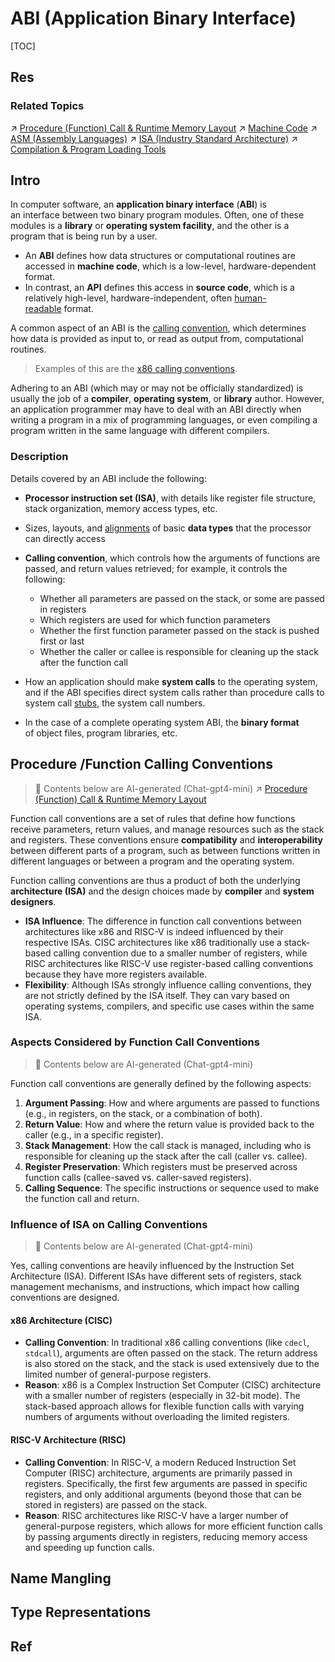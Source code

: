# ABI (Application Binary Interface)

[TOC]



## Res
### Related Topics
↗ [Procedure (Function) Call & Runtime Memory Layout](../../🛣️%20Program%20Execution%20&%20Compilation%20System/🧙🏿‍♀️%20Program%20Execution%20(Runtime)/Procedure%20(Function)%20Call%20&%20Runtime%20Memory%20Layout.md)
↗ [Machine Code](../Computer%20Architecture/Instruction%20Set%20Architecture%20(ISA)%20&%20Processor%20Architecture/📌%20ISA%20Basics/📌%20Instruction%20Basics/Instruction%20Levels/Machine%20Code.md)
↗ [ASM (Assembly Languages)](../../👩‍💻%20Programming%20Methodology%20and%20Languages/ASM%20(Assembly%20Languages)/ASM%20(Assembly%20Languages).md)
↗ [ISA (Industry Standard Architecture)](../Computer%20Architecture/Computer%20Microarchitectures%20(Computer%20Organization)%20&%20von%20Neumann%20Model/Computer%20Bus%20(Datapath)%20&%20Interfaces%20&%20Protocols/Expansion%20Bus%20(Ports%20&%20Computer%20Bus%20Interfaces)/Expansion%20Slot%20(Internal%20Bus)/ISA%20(Industry%20Standard%20Architecture)/ISA%20(Industry%20Standard%20Architecture).md)
↗ [Compilation & Program Loading Tools](../../👩‍💻%20Programming%20Methodology%20and%20Languages/🛠️%20Programming%20Tools%20Chain/Compilation%20&%20Program%20Loading%20Tools/Compilation%20&%20Program%20Loading%20Tools.md)



## Intro
In computer software, an **application binary interface** (**ABI**) is an interface between two binary program modules. Often, one of these modules is a **library** or **operating system facility**, and the other is a program that is being run by a user.
- An **ABI** defines how data structures or computational routines are accessed in **machine code**, which is a low-level, hardware-dependent format. 
- In contrast, an **API** defines this access in **source code**, which is a relatively high-level, hardware-independent, often [human-readable](https://en.wikipedia.org/wiki/Human-readable "Human-readable") format. 

A common aspect of an ABI is the [calling convention](https://en.wikipedia.org/wiki/Calling_convention "Calling convention"), which determines how data is provided as input to, or read as output from, computational routines.

> Examples of this are the [x86 calling conventions](https://en.wikipedia.org/wiki/X86_calling_conventions "X86 calling conventions").

Adhering to an ABI (which may or may not be officially standardized) is usually the job of a **compiler**, **operating system**, or **library** author. However, an application programmer may have to deal with an ABI directly when writing a program in a mix of programming languages, or even compiling a program written in the same language with different compilers.


### Description
Details covered by an ABI include the following:
- **Processor instruction set (ISA)**, with details like register file structure, stack organization, memory access types, etc.

- Sizes, layouts, and [alignments](https://en.wikipedia.org/wiki/Data_structure_alignment "Data structure alignment") of basic **data types** that the processor can directly access

- **Calling convention**, which controls how the arguments of functions are passed, and return values retrieved; for example, it controls the following:
	- Whether all parameters are passed on the stack, or some are passed in registers
    - Which registers are used for which function parameters
    - Whether the first function parameter passed on the stack is pushed first or last
    - Whether the caller or callee is responsible for cleaning up the stack after the function call

- How an application should make **system calls** to the operating system, and if the ABI specifies direct system calls rather than procedure calls to system call [stubs](https://en.wikipedia.org/wiki/Method_stub "Method stub"), the system call numbers.

- In the case of a complete operating system ABI, the **binary format** of object files, program libraries, etc.



## Procedure /Function Calling Conventions
> 🤖 Contents below are AI-generated (Chat-gpt4-mini) 
> ↗ [Procedure (Function) Call & Runtime Memory Layout](../../🛣️%20Program%20Execution%20&%20Compilation%20System/🧙🏿‍♀️%20Program%20Execution%20(Runtime)/Procedure%20(Function)%20Call%20&%20Runtime%20Memory%20Layout.md)

Function call conventions are a set of rules that define how functions receive parameters, return values, and manage resources such as the stack and registers. These conventions ensure **compatibility** and **interoperability** between different parts of a program, such as between functions written in different languages or between a program and the operating system.

Function calling conventions are thus a product of both the underlying **architecture (ISA)** and the design choices made by **compiler** and **system designers**.
- **ISA Influence**: The difference in function call conventions between architectures like x86 and RISC-V is indeed influenced by their respective ISAs. CISC architectures like x86 traditionally use a stack-based calling convention due to a smaller number of registers, while RISC architectures like RISC-V use register-based calling conventions because they have more registers available.
- **Flexibility**: Although ISAs strongly influence calling conventions, they are not strictly defined by the ISA itself. They can vary based on operating systems, compilers, and specific use cases within the same ISA.


### Aspects Considered by Function Call Conventions
> 🤖 Contents below are AI-generated (Chat-gpt4-mini) 

Function call conventions are generally defined by the following aspects:
1. **Argument Passing**: How and where arguments are passed to functions (e.g., in registers, on the stack, or a combination of both).
2. **Return Value**: How and where the return value is provided back to the caller (e.g., in a specific register).
3. **Stack Management**: How the call stack is managed, including who is responsible for cleaning up the stack after the call (caller vs. callee).
4. **Register Preservation**: Which registers must be preserved across function calls (callee-saved vs. caller-saved registers).
5. **Calling Sequence**: The specific instructions or sequence used to make the function call and return.


### Influence of ISA on Calling Conventions
> 🤖 Contents below are AI-generated (Chat-gpt4-mini) 

Yes, calling conventions are heavily influenced by the Instruction Set Architecture (ISA). Different ISAs have different sets of registers, stack management mechanisms, and instructions, which impact how calling conventions are designed.
#### x86 Architecture (CISC)
- **Calling Convention**: In traditional x86 calling conventions (like `cdecl`, `stdcall`), arguments are often passed on the stack. The return address is also stored on the stack, and the stack is used extensively due to the limited number of general-purpose registers.
- **Reason**: x86 is a Complex Instruction Set Computer (CISC) architecture with a smaller number of registers (especially in 32-bit mode). The stack-based approach allows for flexible function calls with varying numbers of arguments without overloading the limited registers.
#### RISC-V Architecture (RISC)
- **Calling Convention**: In RISC-V, a modern Reduced Instruction Set Computer (RISC) architecture, arguments are primarily passed in registers. Specifically, the first few arguments are passed in specific registers, and only additional arguments (beyond those that can be stored in registers) are passed on the stack.
- **Reason**: RISC architectures like RISC-V have a larger number of general-purpose registers, which allows for more efficient function calls by passing arguments directly in registers, reducing memory access and speeding up function calls.



## Name Mangling



## Type Representations



## Ref
[ABI | Wikipeida]: https://en.wikipedia.org/wiki/Application_binary_interface

